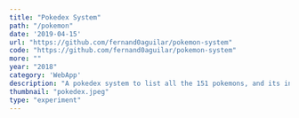 ```yaml
---
title: "Pokedex System"
path: "/pokemon"
date: '2019-04-15'
url: "https://github.com/fernand0aguilar/pokemon-system"
code: "https://github.com/fernand0aguilar/pokemon-system"
more: ""
year: "2018"
category: 'WebApp'
description: "A pokedex system to list all the 151 pokemons, and its information. Built with docker, ruby, rails, react, redux"
thumbnail: "pokedex.jpeg"
type: "experiment"
---
```

